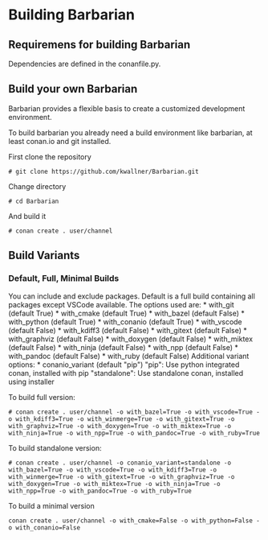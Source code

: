 # Building Barbarian

## Requiremens for building Barbarian

Dependencies are defined in the conanfile.py.

## Build your own Barbarian

Barbarian provides a flexible basis to create a customized development environment.

To build barbarian you already need a build environment like barbarian, at least conan.io and git installed.

First clone the repository
```
# git clone https://github.com/kwallner/Barbarian.git
```

Change directory
```
# cd Barbarian
```

And build it
```
# conan create . user/channel
```

## Build Variants

### Default, Full, Minimal Builds

You can include and exclude packages. Default is a full build containing all packages except VSCode available.
The options used are:
    * with_git (default True)
    * with_cmake (default True)
    * with_bazel (default False)
    * with_python (default True)
    * with_conanio (default True)
    * with_vscode (default False)
    * with_kdiff3 (default False)
    * with_gitext (default False)
    * with_graphviz (default False)
    * with_doxygen (default False)
    * with_miktex (default False)
    * with_ninja (default False)
    * with_npp (default False)
    * with_pandoc (default False)
    * with_ruby (default False)
Additional variant options:
    * conanio_variant (default "pip")
      "pip": Use python integrated conan, installed with pip
      "standalone": Use standalone conan, installed using installer
    
To build full version:
```
# conan create . user/channel -o with_bazel=True -o with_vscode=True -o with_kdiff3=True -o with_winmerge=True -o with_gitext=True -o with_graphviz=True -o with_doxygen=True -o with_miktex=True -o with_ninja=True -o with_npp=True -o with_pandoc=True -o with_ruby=True
```

To build standalone version:
```
# conan create . user/channel -o conanio_variant=standalone -o with_bazel=True -o with_vscode=True -o with_kdiff3=True -o with_winmerge=True -o with_gitext=True -o with_graphviz=True -o with_doxygen=True -o with_miktex=True -o with_ninja=True -o with_npp=True -o with_pandoc=True -o with_ruby=True
```

To build a minimal version
```
conan create . user/channel -o with_cmake=False -o with_python=False -o with_conanio=False
```
